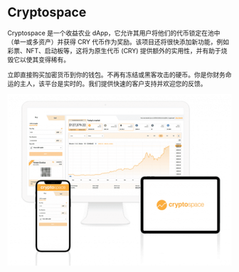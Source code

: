 # Cryptospace

<p>Cryptospace 是一个收益农业 dApp，它允许其用户将他们的代币锁定在池中（单一或多资产）并获得 CRY 代币作为奖励。该项目还将很快添加新功能，例如彩票、NFT、启动板等，这将为原生代币 (CRY) 提供额外的实用性，并有助于烧毁它以使其变得稀有。</p>

<p>立即直接购买加密货币到你的钱包。不再有冻结或黑客攻击的硬币。你是你财务命运的主人，该平台是实时的。我们提供快速的客户支持并欢迎您的反馈。</p>

![DESKTOP-ATM-TABLET-e1627322193493-1024x786](DESKTOP-ATM-TABLET-e1627322193493-1024x786.png)

